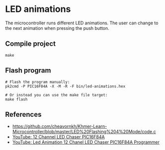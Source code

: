 # LED animations

The microcontroller runs different LED animations. The user can change to the next animation when pressing the push button.

## Compile project
```
make
```

## Flash program
```
# Flash the program manually:
pk2cmd -P PIC16F84A -X -M -R -F bin/led-animations.hex

# Or instead you can use the make file target:
make flash
```
## References
- https://github.com/cheavornkh/Khmer-Learn-Microcontroller/blob/master/LED%20Flashing%204%20Mode/code.c
- [YouTube: 12 Channel LED Chaser PIC16F84A](https://www.youtube.com/watch?v=DVMx4DwvFEA)
- [YouTube: Led Animation 12 Chanel LED Chaser PIC16F84A Programmer](https://www.youtube.com/watch?v=EnD4fRhWYw0)